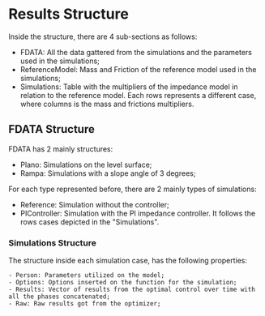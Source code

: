 # Results Structure

Inside the structure, there are 4 sub-sections as follows:

  - FDATA: All the data gattered from the simulations and the parameters used in the simulations;
  - ReferenceModel: Mass and Friction of the reference model used in the simulations;
  - Simulations: Table with the multipliers of the impedance model in relation to the reference model.
      Each rows represents a different case, where columns is the mass and frictions multipliers.
      
## FDATA Structure

FDATA has 2 mainly structures:

  - Plano: Simulations on the level surface;
  - Rampa: Simulations with a slope angle of 3 degrees;

For each type represented before, there are 2 mainly types of simulations:

  - Reference: Simulation without the controller;
  - PIController: Simulation with the PI impedance controller. It follows the rows cases depicted in the "Simulations".

### Simulations Structure

The structure inside each simulation case, has the following properties:

    - Person: Parameters utilized on the model;
    - Options: Options inserted on the function for the simulation;
    - Results: Vector of results from the optimal control over time with all the phases concatenated;
    - Raw: Raw results got from the optimizer;
